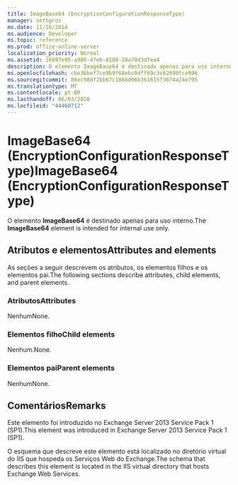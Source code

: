 ```yaml
---
title: ImageBase64 (EncryptionConfigurationResponseType)
manager: sethgros
ms.date: 11/16/2014
ms.audience: Developer
ms.topic: reference
ms.prod: office-online-server
localization_priority: Normal
ms.assetid: 16b97e95-a980-47eb-8108-28a70d3dfea4
description: O elemento ImageBase64 é destinado apenas para uso interno.
ms.openlocfilehash: cbe36bef7ce9b9f68ebc0dff69c3c62090fce996
ms.sourcegitcommit: 88ec988f2bb67c1866d06b361615f3674a24e795
ms.translationtype: MT
ms.contentlocale: pt-BR
ms.lasthandoff: 06/03/2020
ms.locfileid: "44460712"
---
```

# <a name="imagebase64-encryptionconfigurationresponsetype"></a><span data-ttu-id="abb49-103">ImageBase64 (EncryptionConfigurationResponseType)</span><span class="sxs-lookup"><span data-stu-id="abb49-103">ImageBase64 (EncryptionConfigurationResponseType)</span></span>

<span data-ttu-id="abb49-104">O elemento **ImageBase64** é destinado apenas para uso interno.</span><span class="sxs-lookup"><span data-stu-id="abb49-104">The **ImageBase64** element is intended for internal use only.</span></span> 

## <a name="attributes-and-elements"></a><span data-ttu-id="abb49-105">Atributos e elementos</span><span class="sxs-lookup"><span data-stu-id="abb49-105">Attributes and elements</span></span>

<span data-ttu-id="abb49-106">As seções a seguir descrevem os atributos, os elementos filhos e os elementos pai.</span><span class="sxs-lookup"><span data-stu-id="abb49-106">The following sections describe attributes, child elements, and parent elements.</span></span>
  
### <a name="attributes"></a><span data-ttu-id="abb49-107">Atributos</span><span class="sxs-lookup"><span data-stu-id="abb49-107">Attributes</span></span>

<span data-ttu-id="abb49-108">Nenhum</span><span class="sxs-lookup"><span data-stu-id="abb49-108">None.</span></span>
  
### <a name="child-elements"></a><span data-ttu-id="abb49-109">Elementos filho</span><span class="sxs-lookup"><span data-stu-id="abb49-109">Child elements</span></span>

<span data-ttu-id="abb49-110">Nenhum.</span><span class="sxs-lookup"><span data-stu-id="abb49-110">None.</span></span>
  
### <a name="parent-elements"></a><span data-ttu-id="abb49-111">Elementos pai</span><span class="sxs-lookup"><span data-stu-id="abb49-111">Parent elements</span></span>

<span data-ttu-id="abb49-112">Nenhum</span><span class="sxs-lookup"><span data-stu-id="abb49-112">None.</span></span>
  
## <a name="remarks"></a><span data-ttu-id="abb49-113">Comentários</span><span class="sxs-lookup"><span data-stu-id="abb49-113">Remarks</span></span>

<span data-ttu-id="abb49-114">Este elemento foi introduzido no Exchange Server 2013 Service Pack 1 (SP1).</span><span class="sxs-lookup"><span data-stu-id="abb49-114">This element was introduced in Exchange Server 2013 Service Pack 1 (SP1).</span></span>
  
<span data-ttu-id="abb49-115">O esquema que descreve este elemento está localizado no diretório virtual do IIS que hospeda os Serviços Web do Exchange.</span><span class="sxs-lookup"><span data-stu-id="abb49-115">The schema that describes this element is located in the IIS virtual directory that hosts Exchange Web Services.</span></span>
  

